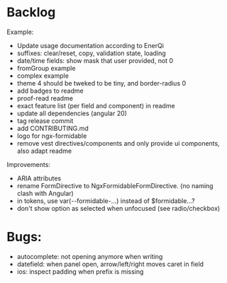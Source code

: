 # Backlog

Example:

- Update usage documentation according to EnerQi
- suffixes: clear/reset, copy, validation state, loading
- date/time fields: show mask that user provided, not 0
- fromGroup example
- complex example
- theme 4 should be tweked to be tiny, and border-radius 0
- add badges to readme
- proof-read readme
- exact feature list (per field and component) in readme
- update all dependencies (angular 20)
- tag release commit
- add CONTRIBUTING.md
- logo for ngx-formidable
- remove vest directives/components and only provide ui components, also adapt readme

Improvements:

- ARIA attributes
- rename FormDirective to NgxFormidableFormDirective. (no naming clash with Angular)
- in tokens, use var(--formidable-...) instead of $formidable...?
- don't show option as selected when unfocused (see radio/checkbox)

# Bugs:

- autocomplete: not opening anymore when writing
- datefield: when panel open, arrow/left/right moves caret in field
- ios: inspect padding when prefix is missing
